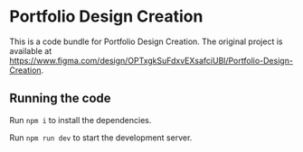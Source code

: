 
  # Portfolio Design Creation

  This is a code bundle for Portfolio Design Creation. The original project is available at https://www.figma.com/design/OPTxgkSuFdxvEXsafciUBl/Portfolio-Design-Creation.

  ## Running the code

  Run `npm i` to install the dependencies.

  Run `npm run dev` to start the development server.
  